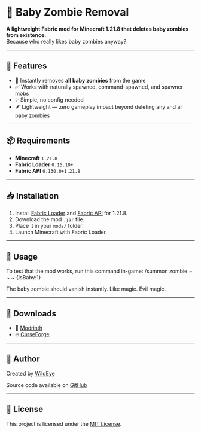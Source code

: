 # 🧟 Baby Zombie Removal

**A lightweight Fabric mod for Minecraft 1.21.8 that deletes baby zombies from existence.**  
Because who really likes baby zombies anyway?

---

## 🔧 Features

- 🚫 Instantly removes **all baby zombies** from the game
- ✅ Works with naturally spawned, command-spawned, and spawner mobs
- 💡 Simple, no config needed
- 🪶 Lightweight — zero gameplay impact beyond deleting any and all baby zombies

---

## 📦 Requirements

- **Minecraft** `1.21.8`
- **Fabric Loader** `0.15.10+`
- **Fabric API** `0.130.0+1.21.8`

---

## 📥 Installation

1. Install [Fabric Loader](https://fabricmc.net/use/) and [Fabric API](https://modrinth.com/mod/fabric-api) for 1.21.8.
2. Download the mod `.jar` file.
3. Place it in your `mods/` folder.
4. Launch Minecraft with Fabric Loader.

---

## 🧪 Usage

To test that the mod works, run this command in-game:
/summon zombie ~ ~ ~ {IsBaby:1}


The baby zombie should vanish instantly. Like magic. Evil magic.

---



## 🔗 Downloads

- 🌱 [Modrinth](https://modrinth.com/mod/baby-zombie-removal)
- 🔥 [CurseForge](https://www.curseforge.com/minecraft/mc-mods/baby-zombie-removal)

---

## 👤 Author

Created by [WildEye](https://github.com/WildEye341)

Source code available on [GitHub](https://github.com/WildEye341/babyzombieremoval)

---

## 📝 License

This project is licensed under the [MIT License](LICENSE).
